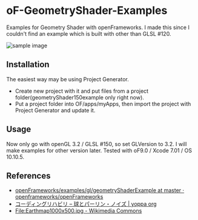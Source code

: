 # oF-GeometryShader-Examples

Examples for Geometry Shader with openFrameworks. I made this since I couldn't find an example which is built with other than GLSL #120.

![sample image](http://i.imgur.com/X3FG2PR.png "sample image")

## Installation

The easiest way may be using Project Generator. 

* Create new project with it and put files from a project folder(geometryShader150example only right now).
* Put a project folder into OF/apps/myApps, then import the project with Project Generator and update it. 

## Usage

Now only go with openGL 3.2 / GLSL #150, so set GLVersion to 3.2. I will make examples for other version later.
Tested with oF9.0 / Xcode 7.01 / OS 10.10.5.

## References

* [openFrameworks/examples/gl/geometryShaderExample at master · openframeworks/openFrameworks](https://github.com/openframeworks/openFrameworks/tree/master/examples/gl/geometryShaderExample)
* [コーディングリハビリ – 球とパーリン・ノイズ | yoppa org](http://yoppa.org/blog/6114.html)
* [File:Earthmap1000x500.jpg - Wikimedia Commons](https://commons.wikimedia.org/wiki/File:Earthmap1000x500.jpg)

